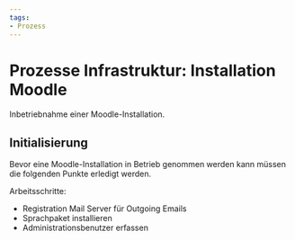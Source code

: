 ```yaml
---
tags:
- Prozess
---
```

# Prozesse Infrastruktur: Installation Moodle
Inbetriebnahme einer Moodle-Installation.

## Initialisierung

Bevor eine Moodle-Installation in Betrieb genommen werden kann müssen die folgenden Punkte erledigt werden.

Arbeitsschritte:
* Registration Mail Server für Outgoing Emails
* Sprachpaket installieren
* Administrationsbenutzer erfassen